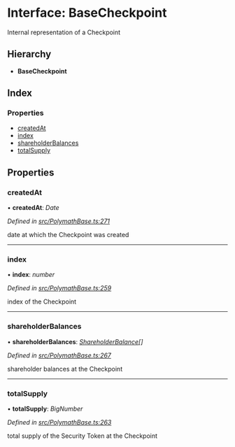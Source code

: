 # Interface: BaseCheckpoint

Internal representation of a Checkpoint

## Hierarchy

- **BaseCheckpoint**

## Index

### Properties

- [createdAt](_polymathbase_.basecheckpoint.md#createdat)
- [index](_polymathbase_.basecheckpoint.md#index)
- [shareholderBalances](_polymathbase_.basecheckpoint.md#shareholderbalances)
- [totalSupply](_polymathbase_.basecheckpoint.md#totalsupply)

## Properties

### createdAt

• **createdAt**: _Date_

_Defined in [src/PolymathBase.ts:271](https://github.com/PolymathNetwork/polymath-sdk/blob/660aba8/src/PolymathBase.ts#L271)_

date at which the Checkpoint was created

---

### index

• **index**: _number_

_Defined in [src/PolymathBase.ts:259](https://github.com/PolymathNetwork/polymath-sdk/blob/660aba8/src/PolymathBase.ts#L259)_

index of the Checkpoint

---

### shareholderBalances

• **shareholderBalances**: _[ShareholderBalance](_types_index_.shareholderbalance.md)[]_

_Defined in [src/PolymathBase.ts:267](https://github.com/PolymathNetwork/polymath-sdk/blob/660aba8/src/PolymathBase.ts#L267)_

shareholder balances at the Checkpoint

---

### totalSupply

• **totalSupply**: _BigNumber_

_Defined in [src/PolymathBase.ts:263](https://github.com/PolymathNetwork/polymath-sdk/blob/660aba8/src/PolymathBase.ts#L263)_

total supply of the Security Token at the Checkpoint
